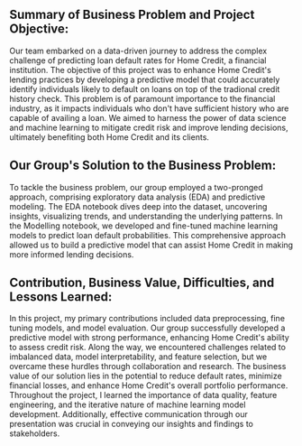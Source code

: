 ## Summary of Business Problem and Project Objective:

Our team embarked on a data-driven journey to address the complex challenge of predicting loan default rates for Home Credit, a financial institution. The objective of this project was to enhance Home Credit's lending practices by developing a predictive model that could accurately identify individuals likely to default on loans on top of the tradional credit history check. This problem is of paramount importance to the financial industry, as it impacts individuals who don't have sufficient history who are capable of availing a loan. We aimed to harness the power of data science and machine learning to mitigate credit risk and improve lending decisions, ultimately benefiting both Home Credit and its clients.

## Our Group's Solution to the Business Problem:

To tackle the business problem, our group employed a two-pronged approach, comprising exploratory data analysis (EDA) and predictive modeling. The EDA notebook dives deep into the dataset, uncovering insights, visualizing trends, and understanding the underlying patterns. In the Modelling notebook, we developed and fine-tuned machine learning models to predict loan default probabilities. This comprehensive approach allowed us to build a predictive model that can assist Home Credit in making more informed lending decisions.

## Contribution, Business Value, Difficulties, and Lessons Learned:

In this project, my primary contributions included data preprocessing, fine tuning models, and model evaluation. Our group successfully developed a predictive model with strong performance, enhancing Home Credit's ability to assess credit risk. Along the way, we encountered challenges related to imbalanced data, model interpretability, and feature selection, but we overcame these hurdles through collaboration and research. The business value of our solution lies in the potential to reduce default rates, minimize financial losses, and enhance Home Credit's overall portfolio performance. Throughout the project, I learned the importance of data quality, feature engineering, and the iterative nature of machine learning model development. Additionally, effective communication through our presentation was crucial in conveying our insights and findings to stakeholders.
